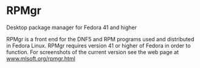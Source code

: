 # RPMgr
Desktop package manager for Fedora 41 and higher

RPMgr is a front end for the DNF5 and RPM programs used and distributed in Fedora Linux. RPMgr requires version 41 or higher of Fedora in order to function.  For screenshots of the current version see the web page at www.mlsoft.org/rpmgr.html
